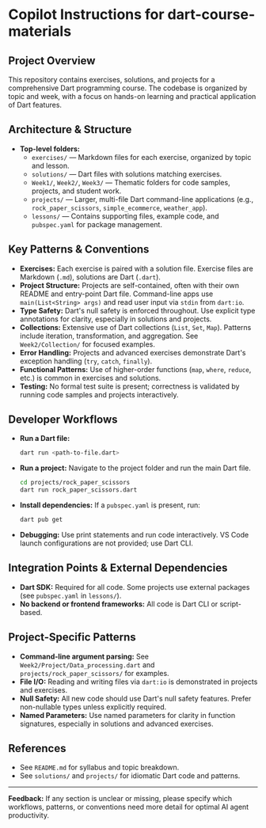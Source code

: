 # Copilot Instructions for dart-course-materials

## Project Overview
This repository contains exercises, solutions, and projects for a comprehensive Dart programming course. The codebase is organized by topic and week, with a focus on hands-on learning and practical application of Dart features.

## Architecture & Structure
- **Top-level folders:**
  - `exercises/` — Markdown files for each exercise, organized by topic and lesson.
  - `solutions/` — Dart files with solutions matching exercises.
  - `Week1/`, `Week2/`, `Week3/` — Thematic folders for code samples, projects, and student work.
  - `projects/` — Larger, multi-file Dart command-line applications (e.g., `rock_paper_scissors`, `simple_ecommerce`, `weather_app`).
  - `lessons/` — Contains supporting files, example code, and `pubspec.yaml` for package management.

## Key Patterns & Conventions
- **Exercises:** Each exercise is paired with a solution file. Exercise files are Markdown (`.md`), solutions are Dart (`.dart`).
- **Project Structure:** Projects are self-contained, often with their own README and entry-point Dart file. Command-line apps use `main(List<String> args)` and read user input via `stdin` from `dart:io`.
- **Type Safety:** Dart's null safety is enforced throughout. Use explicit type annotations for clarity, especially in solutions and projects.
- **Collections:** Extensive use of Dart collections (`List`, `Set`, `Map`). Patterns include iteration, transformation, and aggregation. See `Week2/Collection/` for focused examples.
- **Error Handling:** Projects and advanced exercises demonstrate Dart's exception handling (`try`, `catch`, `finally`).
- **Functional Patterns:** Use of higher-order functions (`map`, `where`, `reduce`, etc.) is common in exercises and solutions.
- **Testing:** No formal test suite is present; correctness is validated by running code samples and projects interactively.

## Developer Workflows
- **Run a Dart file:**
  ```sh
  dart run <path-to-file.dart>
  ```
- **Run a project:**
  Navigate to the project folder and run the main Dart file.
  ```sh
  cd projects/rock_paper_scissors
  dart run rock_paper_scissors.dart
  ```
- **Install dependencies:**
  If a `pubspec.yaml` is present, run:
  ```sh
  dart pub get
  ```
- **Debugging:**
  Use print statements and run code interactively. VS Code launch configurations are not provided; use Dart CLI.

## Integration Points & External Dependencies
- **Dart SDK:** Required for all code. Some projects use external packages (see `pubspec.yaml` in `lessons/`).
- **No backend or frontend frameworks:** All code is Dart CLI or script-based.

## Project-Specific Patterns
- **Command-line argument parsing:** See `Week2/Project/Data_processing.dart` and `projects/rock_paper_scissors/` for examples.
- **File I/O:** Reading and writing files via `dart:io` is demonstrated in projects and exercises.
- **Null Safety:** All new code should use Dart's null safety features. Prefer non-nullable types unless explicitly required.
- **Named Parameters:** Use named parameters for clarity in function signatures, especially in solutions and advanced exercises.

## References
- See `README.md` for syllabus and topic breakdown.
- See `solutions/` and `projects/` for idiomatic Dart code and patterns.

---

**Feedback:** If any section is unclear or missing, please specify which workflows, patterns, or conventions need more detail for optimal AI agent productivity.
